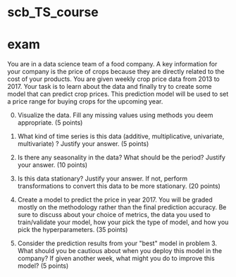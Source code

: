# scb_TS_course


# exam
You are in a data science team of a food company. A key information for your company is the price of crops because they are directly related to the cost of your products. You are given weekly crop price data from 2013 to 2017. Your task is to learn about the data and finally try to create some model that can predict crop prices. This prediction model will be used to set a price range for buying crops for the upcoming year.

0. Visualize the data. Fill any missing values using methods you deem appropriate. (5 points)

1. What kind of time series is this data (additive, multiplicative, univariate, multivariate) ? Justify your answer. (5 points)

2. Is there any seasonality in the data? What should be the period? Justify your answer. (10 points)

3. Is this data stationary? Justify your answer. If not, perform transformations to convert this data to be more stationary. (20 points)

3. Create a model to predict the price in year 2017. You will be graded mostly on the methodology rather than the final prediction accuracy. Be sure to discuss about your choice of metrics, the data you used to train/validate your model, how your pick the type of model, and how you pick the hyperparameters. (35 points)

4. Consider the prediction results from your "best" model in problem 3. What should you be cautious about when you deploy this model in the company? If given another week, what might you do to improve this model? (5 points)
